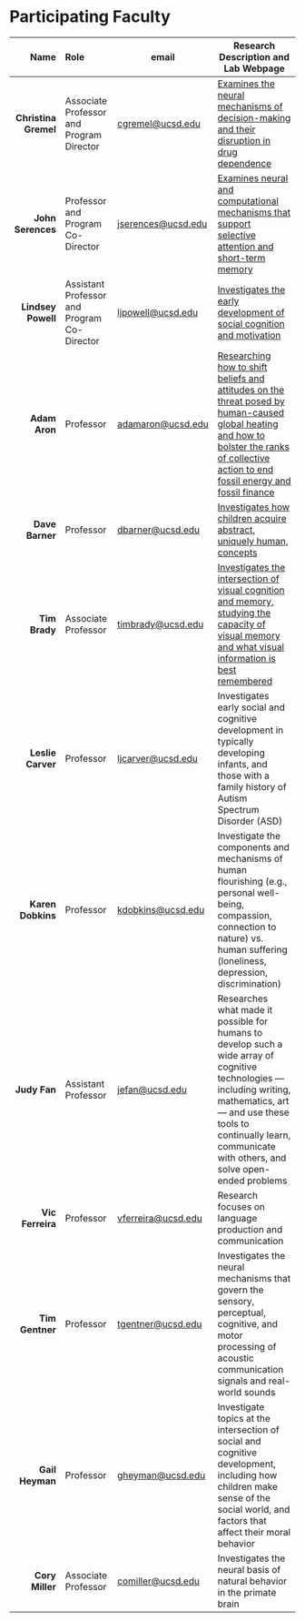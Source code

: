 # Participating Faculty

| Name     | Role                | email    | Research Description and Lab Webpage |
| ----------------: | :---------| -----------| ------------ | 
| **Christina Gremel** | Associate Professor and Program Director  | [cgremel@ucsd.edu](mailto:cgremel@ucsd.edu) | [Examines the neural mechanisms of decision-making and their disruption in drug dependence](https://gremellab.ucsd.edu/) |
| **John Serences** | Professor and Program Co-Director  | [jserences@ucsd.edu](mailto:jserences@ucsd.edu) | [Examines neural and computational mechanisms that support selective attention and short-term memory](https://serenceslab.ucsd.edu/) |
| **Lindsey Powell** | Assistant Professor and Program Co-Director  | [ljpowell@ucsd.edu](mailto:ljpowell@ucsd.edu) | [Investigates the early development of social cognition and motivation](https://www.lindseypowell.org/) |
| **Adam Aron** | Professor  | [adamaron@ucsd.edu](mailto:adamaron@ucsd.edu) | [Researching how to shift beliefs and attitudes on the threat posed by human-caused global heating and how to bolster the ranks of collective action to end fossil energy and fossil finance](https://aronlab.org/) |
| **Dave Barner** | Professor  | [dbarner@ucsd.edu](mailto:dbarner@ucsd.edu) | [Investigates how children acquire abstract, uniquely human, concepts](http://www.ladlab.com/barner) |
| **Tim Brady** | Associate Professor  | [timbrady@ucsd.edu](mailto:timbrady@ucsd.edu) | [Investigates the intersection of visual cognition and memory, studying the capacity of visual memory and what visual information is best remembered](https://bradylab.ucsd.edu/) |
| **Leslie Carver** | Professor  | [ljcarver@ucsd.edu](mailto:ljcarver@ucsd.edu) | Investigates early social and cognitive development in typically developing infants, and those with a family history of Autism Spectrum Disorder (ASD) |
| **Karen Dobkins** | Professor  | [kdobkins@ucsd.edu](mailto:kdobkins@ucsd.edu) | Investigate the components and mechanisms of human flourishing (e.g., personal well-being, compassion, connection to nature) vs. human suffering (loneliness, depression, discrimination) |
| **Judy Fan** | Assistant Professor  | [jefan@ucsd.edu](mailto:jefan@ucsd.edu) | Researches what made it possible for humans to develop such a wide array of cognitive technologies — including writing, mathematics, art — and use these tools to continually learn, communicate with others, and solve open-ended problems |
| **Vic Ferreira** | Professor  | [vferreira@ucsd.edu](mailto:vferreira@ucsd.edu) | Research focuses on language production and communication |
| **Tim Gentner** | Professor  | [tgentner@ucsd.edu](mailto:tgentner@ucsd.edu) | Investigates the neural mechanisms that govern the sensory, perceptual, cognitive, and motor processing of acoustic communication signals and real-world sounds |
| **Gail Heyman** | Professor  | [gheyman@ucsd.edu](mailto:gheyman@ucsd.edu) | Investigate topics at the intersection of social and cognitive development, including how children make sense of the social world, and factors that affect their moral behavior |
| **Cory Miller** | Associate Professor  | [comiller@ucsd.edu](mailto:comiller@ucsd.edu) | Investigates the neural basis of natural behavior in the primate brain |